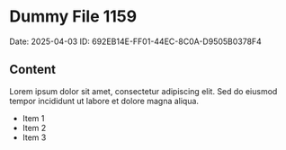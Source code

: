 # Dummy File 1159

Date: 2025-04-03
ID: 692EB14E-FF01-44EC-8C0A-D9505B0378F4

## Content

Lorem ipsum dolor sit amet, consectetur adipiscing elit.
Sed do eiusmod tempor incididunt ut labore et dolore magna aliqua.

* Item 1
* Item 2
* Item 3
